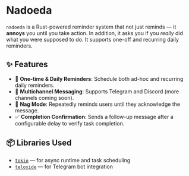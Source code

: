 # Nadoeda

`nadoeda` is a Rust-powered reminder system that not just reminds — it **annoys** you until you take action. In addition, it asks you if you *really* did what you were supposed to do. It supports one-off and recurring daily reminders.

## ✨ Features

- 🔁 **One-time & Daily Reminders**: Schedule both ad-hoc and recurring daily reminders.
- 📣 **Multichannel Messaging**: Supports Telegram and Discord (more channels coming soon).
- 🔔 **Nag Mode**: Repeatedly reminds users until they acknowledge the message.
- ✅ **Completion Confirmation**: Sends a follow-up message after a configurable delay to verify task completion.
  
## 📦 Libraries Used

- [`tokio`](https://crates.io/crates/tokio) — for async runtime and task scheduling
- [`teloxide`](https://crates.io/crates/teloxide) — for Telegram bot integration
